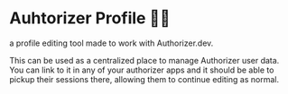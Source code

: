 # Auhtorizer Profile 👤🎨
a profile editing tool made to work with Authorizer.dev.

This can be used as a centralized place to manage Authorizer user data. You can link to it in any of your authorizer apps and it should be able to pickup their sessions there, allowing them to continue editing as normal. 
